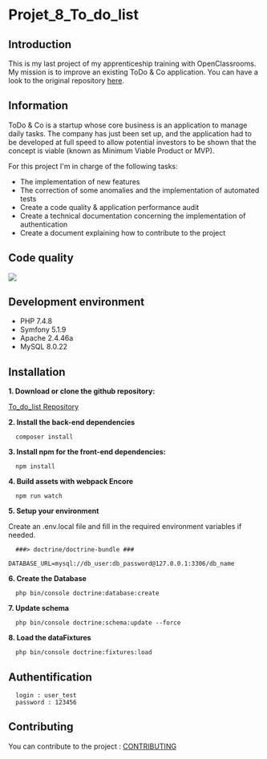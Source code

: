 # Projet_8_To_do_list

## Introduction

This is my last project of my apprenticeship training with OpenClassrooms. My mission is to improve an existing ToDo & Co application. You can have a look to the original repository [here](https://github.com/saro0h/projet8-TodoList).

## Information

ToDo & Co is a startup whose core business is an application to manage daily tasks. The company has just been set up, and the application had to be developed at full speed to allow potential investors to be shown that the concept is viable (known as Minimum Viable Product or MVP).

For this project I'm in charge of the following tasks:

 - The implementation of new features
 - The correction of some anomalies and the implementation of automated tests
 - Create a code quality & application performance audit
 - Create a technical documentation concerning the implementation of authentication
 - Create a document explaining how to contribute to the project

## Code quality

<a href="https://codeclimate.com/github/vincentsig/Projet_8_To_do_list/maintainability"><img src="https://api.codeclimate.com/v1/badges/f77a295a7aa6597edfa8/maintainability" /></a>

## Development environment 

- PHP  7.4.8
- Symfony 5.1.9
- Apache 2.4.46a
- MySQL 8.0.22

## Installation

**1. Download or clone the github repository:**  

  [To_do_list Repository](https://github.com/vincentsig/Projet_8_To_do_list.git)

**2. Install the back-end  dependencies**

      composer install
      
**3. Install npm for the front-end dependencies:**
    
      npm install    
      
**4. Build assets with webpack Encore**
    
      npm run watch


**5. Setup your environment**

Create an .env.local file and fill in the required environment variables if needed.

      ###> doctrine/doctrine-bundle ###
            DATABASE_URL=mysql://db_user:db_password@127.0.0.1:3306/db_name

**6. Create the Database**

      php bin/console doctrine:database:create

**7. Update schema**
 
      php bin/console doctrine:schema:update --force

**8. Load the dataFixtures**

      php bin/console doctrine:fixtures:load

## Authentification

      login : user_test
      password : 123456

## Contributing

You can contribute to the project : [CONTRIBUTING](https://github.com/vincentsig/Projet_8_To_do_list/blob/main/CONTRIBUTING.md)




      
    
    
